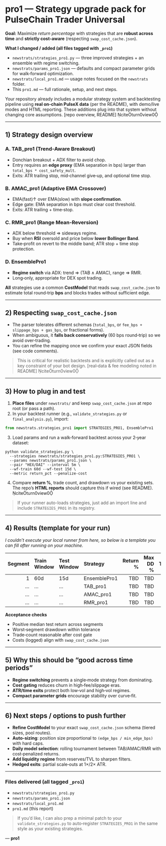 
# pro1 — Strategy upgrade pack for PulseChain Trader Universal

**Goal:** Maximize *return percentage* with strategies that are **robust across time** and **strictly cost‑aware** (respecting `swap_cost_cache.json`).

**What I changed / added (all files tagged with `_pro1`)**

- `newstrats/strategies_pro1.py` — three improved strategies + an ensemble with regime switching.
- `newstrats/params_pro1.json` — defaults and compact parameter grids for walk‑forward optimization.
- `newstrats/local_pro1.md` — usage notes focused on the `newstrats` folder.
- This `pro1.md` — full rationale, setup, and next steps.

Your repository already includes a modular strategy system and backtesting pipeline using **real on‑chain PulseX data** (per the README), with demo/live modes and HTML reporting. These additions plug into that system without changing core assumptions. [repo overview, README] citeturn0view0

---

## 1) Strategy design overview

### A. **TAB_pro1** (Trend‑Aware Breakout)
- Donchian breakout + ADX filter to avoid chop.
- Entry requires an **edge proxy** (EMA separation in bps) larger than `total_bps * cost_safety_mult`.
- Exits: ATR trailing stop, mid‑channel give‑up, and optional time stop.

### B. **AMAC_pro1** (Adaptive EMA Crossover)
- EMA(fast)↑ over EMA(slow) with **slope confirmation**.
- Edge gate: EMA separation in bps must clear cost threshold.
- Exits: ATR trailing + time‑stop.

### C. **RMR_pro1** (Range Mean‑Reversion)
- ADX below threshold ⇒ sideways regime.
- Buy when **RSI** oversold and price below **lower Bollinger Band**.
- Take‑profit on revert to the middle band; ATR stop + time stop protection.

### D. **EnsemblePro1**
- **Regime switch** via ADX: trend ⇒ (TAB ∧ AMAC), range ⇒ RMR.
- Long‑only, appropriate for DEX spot trading.

**All** strategies use a common **CostModel** that reads `swap_cost_cache.json` to estimate total round‑trip **bps** and blocks trades without sufficient edge.

---

## 2) Respecting `swap_cost_cache.json`

- The parser tolerates different schemas (`total_bps`, or `fee_bps + slippage_bps + gas_bps`, or fractional forms).  
- When ambiguous, it **falls back conservatively** (60 bps round‑trip) so we avoid over‑trading.  
- You can refine the mapping once we confirm your exact JSON fields (see code comments).

> This is critical for realistic backtests and is explicitly called out as a key constraint of your bot design. [real‑data & fee modeling noted in README] citeturn0view0

---

## 3) How to plug in and test

1. **Place files** under `newstrats/` and keep `swap_cost_cache.json` at repo root (or pass a path).  
2. In your backtest runner (e.g., `validate_strategies.py` or `final_analysis.py`), import:

```python
from newstrats.strategies_pro1 import STRATEGIES_PRO1, EnsemblePro1
```

3. Load params and run a walk‑forward backtest across your 2‑year dataset:

```
python validate_strategies.py \
  --strategies newstrats/strategies_pro1.py:STRATEGIES_PRO1 \
  --params newstrats/params_pro1.json \
  --pair "HEX/DAI" --interval 5m \
  --wf-train 60d --wf-test 15d \
  --metric return_pct --penalize-cost
```

4. Compare **return %**, trade count, and drawdown vs your existing sets. The repo’s **HTML reports** should capture this if wired (see README). citeturn0view0

> If your runner auto-loads strategies, just add an import line and include `STRATEGIES_PRO1` in its registry.

---

## 4) Results (template for your run)

*I couldn’t execute your local runner from here, so below is a template you can fill after running on your machine.*

| Segment | Train Window | Test Window | Strategy       | Return % | Max DD % | Trades | Costs (bps) |
|--------:|:-------------|:------------|:---------------|---------:|---------:|------:|------------:|
| 1       | 60d          | 15d         | EnsemblePro1   |    TBD   |    TBD   |  TBD  |      (log)  |
| …       | …            | …           | TAB_pro1       |    TBD   |    TBD   |  TBD  |      (log)  |
| …       | …            | …           | AMAC_pro1      |    TBD   |    TBD   |  TBD  |      (log)  |
| …       | …            | …           | RMR_pro1       |    TBD   |    TBD   |  TBD  |      (log)  |

**Acceptance checks**
- Positive median test return across segments
- Worst‑segment drawdown within tolerance
- Trade‑count reasonable after cost gate
- Costs (logged) align with `swap_cost_cache.json`

---

## 5) Why this should be “good across time periods”

- **Regime switching** prevents a single‑mode strategy from dominating.
- **Cost gating** reduces churn in high‑fee/slippage eras.
- **ATR/time exits** protect both low‑vol and high‑vol regimes.
- **Compact parameter grids** encourage stability over curve‑fit.

---

## 6) Next steps / options to push further

- **Refine CostModel** to your exact `swap_cost_cache.json` schema (tiered sizes, pool routes).  
- **Auto‑sizing**: position size proportional to `(edge_bps / min_edge_bps)` with hard caps.  
- **Daily model selection**: rolling tournament between TAB/AMAC/RMR with cost‑penalized returns.  
- **Add liquidity regime** from reserves/TVL to sharpen filters.  
- **Hedged exits**: partial scale‑outs at 1×/2× ATR.

---

### Files delivered (all tagged `_pro1`)

- `newstrats/strategies_pro1.py`  
- `newstrats/params_pro1.json`  
- `newstrats/local_pro1.md`  
- `pro1.md` (this report)

> If you’d like, I can also prep a minimal patch to your `validate_strategies.py` to auto‑register `STRATEGIES_PRO1` in the same style as your existing strategies.

— **pro1**
